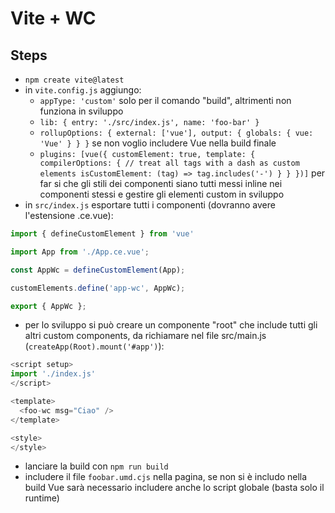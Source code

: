 # Vite + WC

## Steps

* `npm create vite@latest`
* in `vite.config.js` aggiungo:
    * `appType: 'custom'` solo per il comando "build", altrimenti non funziona in sviluppo
    * `lib: {
      entry: './src/index.js',
      name: 'foo-bar'
    }`
    * `rollupOptions: {
      external: ['vue'],
      output: {
        globals: {
          vue: 'Vue'
        }
      }
    }` se non voglio includere Vue nella build finale
    * `plugins: [vue({
        customElement: true,
        template: {
        compilerOptions: {
          // treat all tags with a dash as custom elements
          isCustomElement: (tag) => tag.includes('-')
        }
      }
    })]` per far si che gli stili dei componenti siano tutti messi inline nei componenti stessi e gestire gli elementi custom in sviluppo
* in `src/index.js` esportare tutti i componenti (dovranno avere l'estensione .ce.vue):

```js
import { defineCustomElement } from 'vue'

import App from './App.ce.vue';

const AppWc = defineCustomElement(App);

customElements.define('app-wc', AppWc);

export { AppWc };
```
* per lo sviluppo si può creare un componente "root" che include tutti gli altri custom components, da richiamare nel file src/main.js (`createApp(Root).mount('#app')`):
```js
<script setup>
import './index.js'
</script>

<template>
  <foo-wc msg="Ciao" />
</template>

<style>
</style>
```
* lanciare la build con `npm run build`
* includere il file `foobar.umd.cjs` nella pagina, se non si è includo nella build Vue sarà necessario includere anche lo script globale (basta solo il runtime)